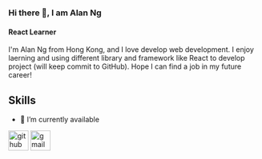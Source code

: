 ### Hi there 👋, I am Alan Ng
#### React Learner

I'm Alan Ng from Hong Kong, and I love develop web development. I enjoy laerning and using different library and framework like React to develop project (will keep commit to GitHub).
Hope I can find a job in my future career!

## Skills


- 🔭 I’m currently available


[<img src='https://cdn.jsdelivr.net/npm/simple-icons@3.0.1/icons/github.svg' alt='github' height='40'>](https://github.com/ngkakuen1026)  [<img src='https://cdn.jsdelivr.net/npm/simple-icons@3.0.1/icons/gmail.svg' alt='gmail' height='40'>](nkk991026@gmail.com)  

